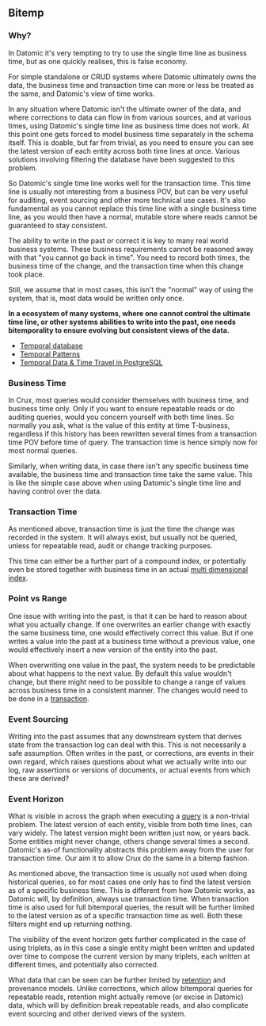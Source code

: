 ## Bitemp

### Why?

In Datomic it's very tempting to try to use the single time line as
business time, but as one quickly realises, this is false economy.

For simple standalone or CRUD systems where Datomic ultimately owns
the data, the business time and transaction time can more or less be
treated as the same, and Datomic's view of time works.

In any situation where Datomic isn't the ultimate owner of the data,
and where corrections to data can flow in from various sources, and at
various times, using Datomic's single time line as business time does
not work. At this point one gets forced to model business time
separately in the schema itself. This is doable, but far from trivial,
as you need to ensure you can see the latest version of each entity
across both time lines at once. Various solutions involving filtering
the database have been suggested to this problem.

So Datomic's single time line works well for the transaction
time. This time line is usually not interesting from a business POV,
but can be very useful for auditing, event sourcing and other more
technical use cases. It's also fundamental as you cannot replace this
time line with a single business time line, as you would then have a
normal, mutable store where reads cannot be guaranteed to stay
consistent.

The ability to write in the past or correct it is key to many real
world business systems. These business requirements cannot be reasoned
away with that "you cannot go back in time". You need to record both
times, the business time of the change, and the transaction time when
this change took place.

Still, we assume that in most cases, this isn't the "normal" way of
using the system, that is, most data would be written only once.

**In a ecosystem of many systems, where one cannot control the
ultimate time line, or other systems abilities to write into the past,
one needs bitemporality to ensure evolving but consistent views of the
data.**

+ [Temporal database](https://en.wikipedia.org/wiki/Temporal_database)
+ [Temporal
  Patterns](https://martinfowler.com/eaaDev/timeNarrative.html)
+ [Temporal Data & Time Travel in
  PostgreSQL](https://wiki.postgresql.org/images/6/64/Fosdem20150130PostgresqlTemporal.pdf)

### Business Time

In Crux, most queries would consider themselves with business time,
and business time only. Only if you want to ensure repeatable reads or
do auditing queries, would you concern yourself with both time
lines. So normally you ask, what is the value of this entity at time
T-business, regardless if this history has been rewritten several
times from a transaction time POV before time of query. The
transaction time is hence simply now for most normal queries.

Similarly, when writing data, in case there isn't any specific
business time available, the business time and transaction time take
the same value. This is like the simple case above when using
Datomic's single time line and having control over the data.

### Transaction Time

As mentioned above, transaction time is just the time the change was
recorded in the system. It will always exist, but usually not be
queried, unless for repeatable read, audit or change tracking
purposes.

This time can either be a further part of a compound index, or
potentially even be stored together with business time in an actual
[multi dimensional
index](https://redis.io/topics/indexes#multi-dimensional-indexes).

### Point vs Range

One issue with writing into the past, is that it can be hard to reason
about what you actually change. If one overwrites an earlier
change with exactly the same business time, one would effectively
correct this value. But if one writes a value into the past at a
business time without a previous value, one would effectively insert a
new version of the entity into the past.

When overwriting one value in the past, the system needs to be
predictable about what happens to the next value. By default this
value wouldn't change, but there might need to be possible to change a
range of values across business time in a consistent manner. The
changes would need to be done in a [transaction](transactions.md).

### Event Sourcing

Writing into the past assumes that any downstream system that derives
state from the transaction log can deal with this. This is not
necessarily a safe assumption. Often writes in the past, or
corrections, are events in their own regard, which raises questions
about what we actually write into our log, raw assertions or versions
of documents, or actual events from which these are derived?

### Event Horizon

What is visible in across the graph when executing a [query](query.md)
is a non-trivial problem. The latest version of each entity, visible
from both time lines, can vary widely. The latest version might been
written just now, or years back. Some entities might never change,
others change several times a second. Datomic's as-of functionality
abstracts this problem away from the user for transaction time. Our
aim it to allow Crux do the same in a bitemp fashion.

As mentioned above, the transaction time is usually not used when
doing historical queries, so for most cases one only has to find the
latest version as of a specific business time. This is different from
how Datomic works, as Datomic will, by definition, always use
transaction time. When transaction time is also used for full
bitemporal queries, the result will be further limited to the latest
version as of a specific transaction time as well. Both these filters
might end up returning nothing.

The visibility of the event horizon gets further complicated in the
case of using triplets, as in this case a single entity might been
written and updated over time to compose the current version by many
triplets, each written at different times, and potentially also
corrected.

What data that can be seen can be further limited by
[retention](retention.md) and provenance models. Unlike corrections,
which allow bitemporal queries for repeatable reads, retention might
actually remove (or excise in Datomic) data, which will by definition
break repeatable reads, and also complicate event sourcing and other
derived views of the system.
